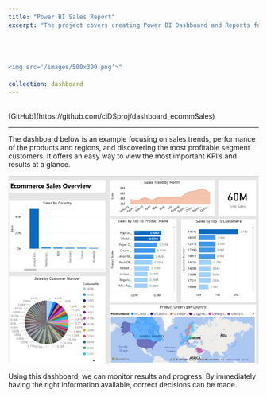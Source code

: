 ```yaml
---
title: "Power BI Sales Report"
excerpt: "The project covers creating Power BI Dashboard and Reports for analyzing sales performance and distribution across products and regions for an e-commerce dataset.<br/>




<img src='/images/500x300.png'>"

collection: dashboard
---
```


<br/>
[GitHub](https://github.com/ciDSproj/dashboard_ecommSales)

---


The dashboard below is an example focusing on sales trends, performance of the products and regions,  and discovering the most profitable segment customers. It offers an easy way to view the most important KPI’s and results at a glance.



<img src='/images/Dashboard.png'>



Using this dashboard, we can monitor results and progress. By immediately having the right information available, correct decisions can be made.